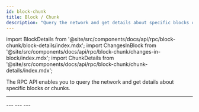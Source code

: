 ```yaml
---
id: block-chunk
title: Block / Chunk
description: "Query the network and get details about specific blocks or chunks using the NEAR RPC API, including block details, changes in blocks, and chunk information."
---
```


import BlockDetails from '@site/src/components/docs/api/rpc/block-chunk/block-details/index.mdx';
import ChangesInBlock from '@site/src/components/docs/api/rpc/block-chunk/changes-in-block/index.mdx';
import ChunkDetails from '@site/src/components/docs/api/rpc/block-chunk/chunk-details/index.mdx';

The RPC API enables you to query the network and get details about specific blocks or chunks.

---
<BlockDetails />
---
<ChangesInBlock />
---
<ChunkDetails />
---
